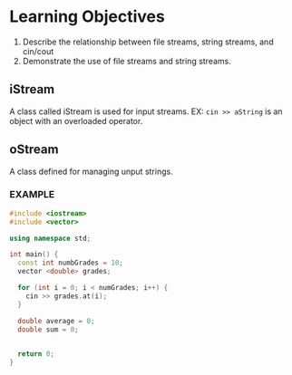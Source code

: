 # Learning Objectives

1. Describe the relationship between file streams, string streams, and cin/cout
2. Demonstrate the use of file streams and string streams.

## iStream
A class called iStream is used for input streams. 
EX: `cin >> aString` is an object with an overloaded operator. 

## oStream
A class defined for managing unput strings. 

### EXAMPLE

```cpp
#include <iostream>
#include <vector>

using namespace std;

int main() {
  const int numbGrades = 10;
  vector <double> grades;

  for (int i = 0; i < numGrades; i++) {
    cin >> grades.at(i);
  }

  double average = 0;
  double sum = 0;
  

  return 0;
}
```
